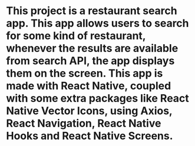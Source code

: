 # This project is a restaurant search app. This app allows users to search for some kind of restaurant, whenever the results are available from search API, the app displays them on the screen. This app is made with React Native, coupled with some extra packages like React Native Vector Icons, using Axios, React Navigation, React Native Hooks and React Native Screens.
